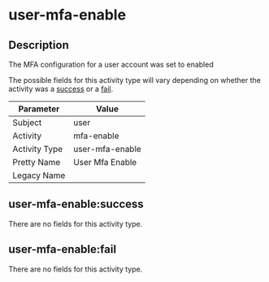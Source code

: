 user-mfa-enable
===============

Description
-----------
The MFA configuration for a user account was set to enabled

The possible fields for this activity type will vary depending on whether the activity was a [success](#user-mfa-enablesuccess) or a [fail](#user-mfa-enablefail).

| Parameter     | Value           |
| ------------- | --------------- |
| Subject       | user            |
| Activity      | mfa-enable      |
| Activity Type | user-mfa-enable |
| Pretty Name   | User Mfa Enable |
| Legacy Name   |                 |

user-mfa-enable:success
-----------------------

There are no fields for this activity type.


user-mfa-enable:fail
--------------------

There are no fields for this activity type.
